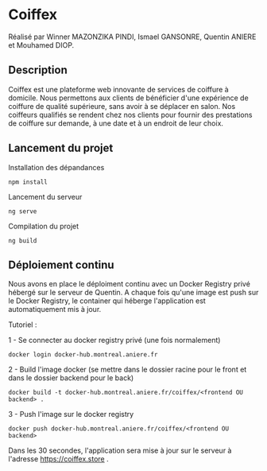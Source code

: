 # Coiffex

Réalisé par Winner MAZONZIKA PINDI, Ismael GANSONRE, Quentin ANIERE et Mouhamed DIOP.  

##  Description

Coiffex est une plateforme web innovante de services de coiffure à domicile. Nous permettons aux clients de bénéficier d'une expérience de coiffure de qualité supérieure, sans avoir à se déplacer en salon. Nos coiffeurs qualifiés se rendent chez nos clients pour fournir des prestations de coiffure sur demande, à une date et à un endroit de leur choix.

## Lancement du projet

Installation des dépandances
```
npm install
```

Lancement du serveur
```
ng serve
```

Compilation du projet
```
ng build
```

## Déploiement continu

Nous avons en place le déploiment continu avec un Docker Registry privé hébergé sur le serveur de Quentin. A chaque fois qu'une image est push sur le Docker Registry, le container qui héberge l'application est automatiquement mis à jour.

Tutoriel :

1 - Se connecter au docker registry privé (une fois normalement)
```
docker login docker-hub.montreal.aniere.fr
```

2 - Build l'image docker (se mettre dans le dossier racine pour le front et dans le dossier backend pour le back)
```
docker build -t docker-hub.montreal.aniere.fr/coiffex/<frontend OU backend> .
```

3 - Push l'image sur le docker registry
```
docker push docker-hub.montreal.aniere.fr/coiffex/<frontend OU backend>
```
Dans les 30 secondes, l'application sera mise à jour sur le serveur à l'adresse https://coiffex.store .
